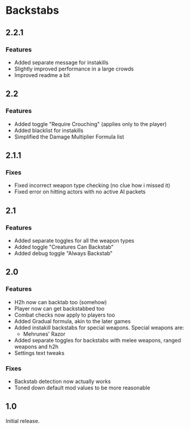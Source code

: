 # Backstabs

## 2.2.1

### Features

- Added separate message for instakills
- Slightly improved performance in a large crowds
- Improved readme a bit

## 2.2

### Features

- Added toggle "Require Crouching" (applies only to the player)
- Added blacklist for instakills
- Simplified the Damage Multiplier Formula list

## 2.1.1

### Fixes

- Fixed incorrect weapon type checking (no clue how i missed it)
- Fixed error on hitting actors with no active AI packets

## 2.1

### Features

- Added separate toggles for all the weapon types
- Added toggle "Creatures Can Backstab"
- Added debug toggle "Always Backstab"

## 2.0

### Features

- H2h now can backtab too (somehow)
- Player now can get backstabbed too
- Combat checks now apply to players too
- Added Gradual formula, akin to the later games
- Added instakill backstabs for special weapons. Special weapons are:
  - Mehrunes' Razor
- Added separate toggles for backstabs with melee weapons, ranged weapons and h2h
- Settings text tweaks

### Fixes

- Backstab detection now actually works
- Toned down default mod values to be more reasonable

## 1.0

Initial release.